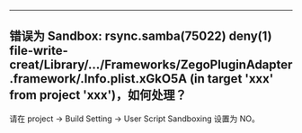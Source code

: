 <Title>如何处理接入错误？</Title>



---

## 错误为 Sandbox: rsync.samba(75022) deny(1) file-write-creat/Library/.../Frameworks/ZegoPluginAdapter.framework/.Info.plist.xGkO5A (in target 'xxx' from project 'xxx')，如何处理？

请在 project -> Build Setting -> User Script Sandboxing 设置为 NO。
